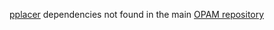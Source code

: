 [pplacer](http://matsen.fhcrc.org/pplacer) dependencies not found in the main [OPAM repository](http://opam.ocamlpro.com/index.html)
